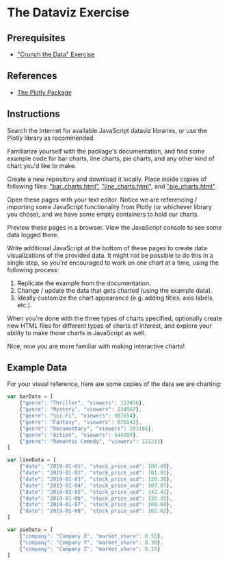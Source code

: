 # The Dataviz Exercise

## Prerequisites

  + ["Crunch the Data" Exercise](/exercises/crunch-the-data/README.md)

## References

  + [The Plotly Package](/notes/javascript/packages/plotly.md)

## Instructions

Search the Internet for available JavaScript dataviz libraries, or use the Plotly library as recommended.

Familiarize yourself with the package's documentation, and find some example code for bar charts, line charts, pie charts, and any other kind of chart you'd like to make.

Create a new repository and download it locally. Place inside copies of following files: ["bar_charts.html"](bar_charts.html), ["line_charts.html"](line_charts.html), and ["pie_charts.html"](pie_charts.html).

Open these pages with your text editor. Notice we are referencing / importing some JavaScript functionality from Plotly (or whichever library you chose), and we have some empty containers to hold our charts.

Preview these pages in a browser. View the JavaScript console to see some data logged there.

Write additional JavaScript at the bottom of these pages to create data visualizations of the provided data. It might not be possible to do this in a single step, so you're encouraged to work on one chart at a time, using the following process:
  1. Replicate the example from the documentation.
  2. Change / update the data that gets charted (using the example data).
  3. Ideally customize the chart appearance (e.g. adding titles, axis labels, etc.).

When you're done with the three types of charts specified, optionally create new HTML files for different types of charts of interest, and explore your ability to make those charts in JavaScript as well.

Nice, now you are more familiar with making interactive charts!

## Example Data

For your visual reference, here are some copies of the data we are charting:

```js
var barData = [
    {"genre": "Thriller", "viewers": 123456},
    {"genre": "Mystery", "viewers": 234567},
    {"genre": "Sci-Fi", "viewers": 987654},
    {"genre": "Fantasy", "viewers": 876543},
    {"genre": "Documentary", "viewers": 283105},
    {"genre": "Action", "viewers": 544099},
    {"genre": "Romantic Comedy", "viewers": 121212}
]
```

```js
var lineData = [
    {"date": "2019-01-01", "stock_price_usd": 100.00},
    {"date": "2019-01-02", "stock_price_usd": 101.01},
    {"date": "2019-01-03", "stock_price_usd": 120.20},
    {"date": "2019-01-04", "stock_price_usd": 107.07},
    {"date": "2019-01-05", "stock_price_usd": 142.42},
    {"date": "2019-01-06", "stock_price_usd": 135.35},
    {"date": "2019-01-07", "stock_price_usd": 160.60},
    {"date": "2019-01-08", "stock_price_usd": 162.62},
]
```

```js
var pieData = [
    {"company": "Company X", "market_share": 0.55},
    {"company": "Company Y", "market_share": 0.30},
    {"company": "Company Z", "market_share": 0.15}
]
```
